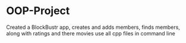 # OOP-Project
Created a BlockBustr app, creates and adds members, finds members, along with ratings and there movies
use all cpp files in command line 
